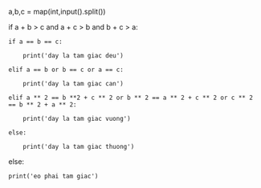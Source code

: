 a,b,c =  map(int,input().split())

if a + b > c and a + c > b and b + c > a:

    if a == b == c:

        print('day la tam giac deu')

    elif a == b or b == c or a == c:

        print('day la tam giac can')

    elif a ** 2 == b **2 + c ** 2 or b ** 2 == a ** 2 + c ** 2 or c ** 2 == b ** 2 + a ** 2:

        print('day la tam giac vuong')

    else:

        print('day la tam giac thuong')

else:

    print('eo phai tam giac')